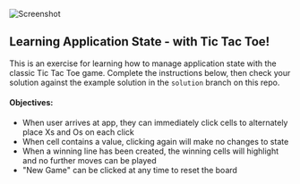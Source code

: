 ![Screenshot](/../screenshots/images/ttt-image.png?raw=true)

## Learning Application State - with Tic Tac Toe!

This is an exercise for learning how to manage application state with the classic
Tic Tac Toe game. Complete the instructions below, then check your solution against
the example solution in the `solution` branch on this repo.

#### Objectives:

* When user arrives at app, they can immediately click cells to alternately place Xs and Os on each click
* When cell contains a value, clicking again will make no changes to state
* When a winning line has been created, the winning cells will highlight and no further moves can be played
* "New Game" can be clicked at any time to reset the board
